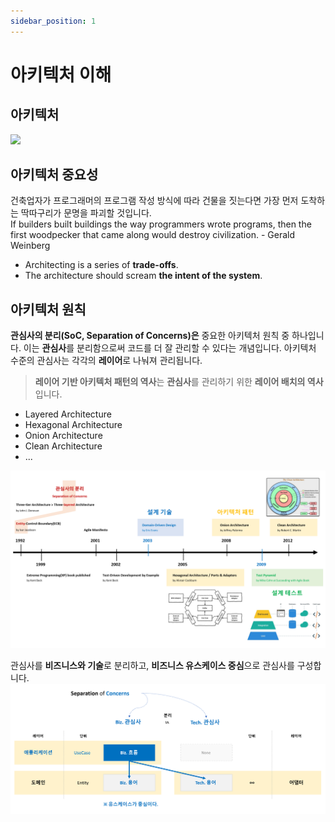 ```yaml
---
sidebar_position: 1
---
```


# 아키텍처 이해

## 아키텍처
[![](https://img.youtube.com/vi/4E1BHTvhB7Y/0.jpg)](https://www.youtube.com/watch?v=4E1BHTvhB7Y)


## 아키텍처 중요성
건축업자가 프로그래머의 프로그램 작성 방식에 따라 건물을 짓는다면 가장 먼저 도착하는 딱따구리가 문명을 파괴할 것입니다.  
If builders built buildings the way programmers wrote programs, then the first woodpecker that came along would destroy civilization. - Gerald Weinberg
- Architecting is a series of **trade-offs**.
- The architecture should scream **the intent of the system**.

## 아키텍처 원칙
**관심사의 분리(SoC, Separation of Concerns)은** 중요한 아키텍처 원칙 중 하나입니다. 이는 **관심사**를 분리함으로써 코드를 더 잘 관리할 수 있다는 개념입니다. 아키텍처 수준의 관심사는 각각의 **레이어**로 나눠져 관리됩니다.
> **레이어 기반 아키텍처 패턴의 역사**는 **관심사**를 관리하기 위한 **레이어 배치의 역사**입니다.

- Layered Architecture
- Hexagonal Architecture
- Onion Architecture
- Clean Architecture
- ...

![ArchitecturePatternHistory](./img/ArchitecturePatternHistory.png)

관심사를 **비즈니스와 기술**로 분리하고, **비즈니스 유스케이스 중심**으로 관심사를 구성합니다.
![](./img/soc.png)
